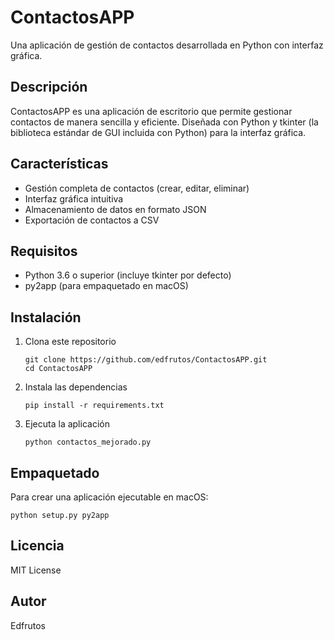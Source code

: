 # ContactosAPP

Una aplicación de gestión de contactos desarrollada en Python con interfaz gráfica.

## Descripción

ContactosAPP es una aplicación de escritorio que permite gestionar contactos de manera sencilla y eficiente. Diseñada con Python y tkinter (la biblioteca estándar de GUI incluida con Python) para la interfaz gráfica.

## Características

- Gestión completa de contactos (crear, editar, eliminar)
- Interfaz gráfica intuitiva
- Almacenamiento de datos en formato JSON
- Exportación de contactos a CSV

## Requisitos

- Python 3.6 o superior (incluye tkinter por defecto)
- py2app (para empaquetado en macOS)

## Instalación

1. Clona este repositorio

   ```
   git clone https://github.com/edfrutos/ContactosAPP.git
   cd ContactosAPP
   ```

2. Instala las dependencias

   ```
   pip install -r requirements.txt
   ```

3. Ejecuta la aplicación

   ```
   python contactos_mejorado.py
   ```

## Empaquetado

Para crear una aplicación ejecutable en macOS:

```
python setup.py py2app
```

## Licencia

MIT License

## Autor

Edfrutos
